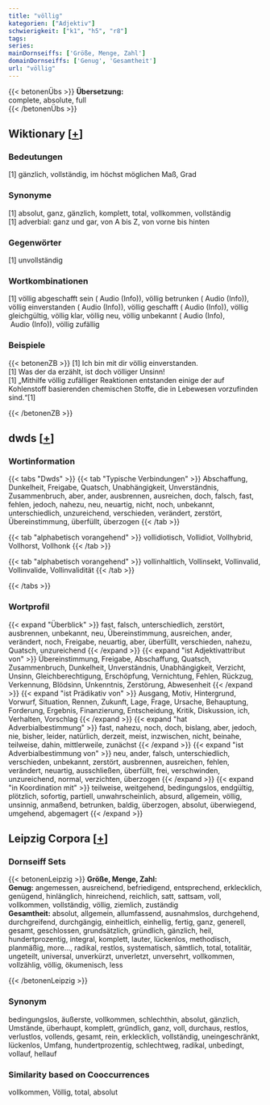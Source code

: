 ```yaml
---
title: "völlig"
kategorien: ["Adjektiv"]
schwierigkeit: ["k1", "h5", "r8"]
tags:
series:
mainDornseiffs: ['Größe, Menge, Zahl']
domainDornseiffs: ['Genug', 'Gesamtheit']
url: "völlig"
---
```


{{< betonenÜbs >}}
**Übersetzung:**  
complete, absolute, full  
{{< /betonenÜbs >}}

## Wiktionary [[+](https://de.wiktionary.org/wiki/völlig)]

### Bedeutungen
[1] gänzlich, vollständig, im höchst möglichen Maß, Grad  

### Synonyme
[1] absolut, ganz, gänzlich, komplett, total, vollkommen, vollständig  
[1] adverbial: ganz und gar, von A bis Z, von vorne bis hinten  

### Gegenwörter
[1] unvollständig  

### Wortkombinationen
[1] völlig abgeschafft sein ( Audio (Info)), völlig betrunken ( Audio (Info)), völlig einverstanden ( Audio (Info)), völlig geschafft ( Audio (Info)), völlig gleichgültig, völlig klar, völlig neu, völlig unbekannt ( Audio (Info),  Audio (Info)), völlig zufällig  

### Beispiele
{{< betonenZB >}}
[1] Ich bin mit dir völlig einverstanden.  
[1] Was der da erzählt, ist doch völliger Unsinn!  
[1] „Mithilfe völlig zufälliger Reaktionen entstanden einige der auf Kohlenstoff basierenden chemischen Stoffe, die in Lebewesen vorzufinden sind.“[1]  

{{< /betonenZB >}}


## dwds [[+](https://www.dwds.de/wb/völlig)]

### Wortinformation
{{< tabs "Dwds" >}}
{{< tab "Typische Verbindungen" >}}
Abschaffung, Dunkelheit, Freigabe, Quatsch, Unabhängigkeit, Unverständnis, Zusammenbruch, aber, ander, ausbrennen, ausreichen, doch, falsch, fast, fehlen, jedoch, nahezu, neu, neuartig, nicht, noch, unbekannt, unterschiedlich, unzureichend, verschieden, verändert, zerstört, Übereinstimmung, überfüllt, überzogen
{{< /tab >}}

{{< tab "alphabetisch vorangehend" >}}
vollidiotisch, Vollidiot, Vollhybrid, Vollhorst, Vollhonk
{{< /tab >}}

{{< tab "alphabetisch vorangehend" >}}
vollinhaltlich, Vollinsekt, Vollinvalid, Vollinvalide, Vollinvalidität
{{< /tab >}}

{{< /tabs >}}

### Wortprofil
{{< expand "Überblick" >}} fast, falsch, unterschiedlich, zerstört, ausbrennen, unbekannt, neu, Übereinstimmung, ausreichen, ander, verändert, noch, Freigabe, neuartig, aber, überfüllt, verschieden, nahezu, Quatsch, unzureichend {{< /expand >}}
{{< expand "ist Adjektivattribut von" >}} Übereinstimmung, Freigabe, Abschaffung, Quatsch, Zusammenbruch, Dunkelheit, Unverständnis, Unabhängigkeit, Verzicht, Unsinn, Gleichberechtigung, Erschöpfung, Vernichtung, Fehlen, Rückzug, Verkennung, Blödsinn, Unkenntnis, Zerstörung, Abwesenheit {{< /expand >}}
{{< expand "ist Prädikativ von" >}} Ausgang, Motiv, Hintergrund, Vorwurf, Situation, Rennen, Zukunft, Lage, Frage, Ursache, Behauptung, Forderung, Ergebnis, Finanzierung, Entscheidung, Kritik, Diskussion, ich, Verhalten, Vorschlag {{< /expand >}}
{{< expand "hat Adverbialbestimmung" >}} fast, nahezu, noch, doch, bislang, aber, jedoch, nie, bisher, leider, natürlich, derzeit, meist, inzwischen, nicht, beinahe, teilweise, dahin, mittlerweile, zunächst {{< /expand >}}
{{< expand "ist Adverbialbestimmung von" >}} neu, ander, falsch, unterschiedlich, verschieden, unbekannt, zerstört, ausbrennen, ausreichen, fehlen, verändert, neuartig, ausschließen, überfüllt, frei, verschwinden, unzureichend, normal, verzichten, überzogen {{< /expand >}}
{{< expand "in Koordination mit" >}} teilweise, weitgehend, bedingungslos, endgültig, plötzlich, sofortig, partiell, unwahrscheinlich, absurd, allgemein, völlig, unsinnig, anmaßend, betrunken, baldig, überzogen, absolut, überwiegend, umgehend, abgemagert {{< /expand >}}

## Leipzig Corpora [[+](https://corpora.uni-leipzig.de/en/res?word=völlig&corpusId=deu_newscrawl-public_2018)]

### Dornseiff Sets
{{< betonenLeipzig >}}
**Größe, Menge, Zahl:**  
**Genug:** angemessen, ausreichend, befriedigend, entsprechend, erklecklich, genügend, hinlänglich, hinreichend, reichlich, satt, sattsam, voll, vollkommen, vollständig, völlig, ziemlich, zuständig  
**Gesamtheit:** absolut, allgemein, allumfassend, ausnahmslos, durchgehend, durchgreifend, durchgängig, einheitlich, einhellig, fertig, ganz, generell, gesamt, geschlossen, grundsätzlich, gründlich, gänzlich, heil, hundertprozentig, integral, komplett, lauter, lückenlos, methodisch, planmäßig, more..., radikal, restlos, systematisch, sämtlich, total, totalitär, ungeteilt, universal, unverkürzt, unverletzt, unversehrt, vollkommen, vollzählig, völlig, ökumenisch, less  

{{< /betonenLeipzig >}}

### Synonym
bedingungslos, äußerste, vollkommen, schlechthin, absolut, gänzlich, Umstände, überhaupt, komplett, gründlich, ganz, voll, durchaus, restlos, verlustlos, vollends, gesamt, rein, erklecklich, vollständig, uneingeschränkt, lückenlos, Umfang, hundertprozentig, schlechtweg, radikal, unbedingt, vollauf, hellauf


### Similarity based on Cooccurrences
vollkommen, Völlig, total, absolut

